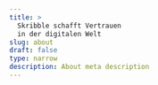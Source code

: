 ```yaml
---
title: >
  Skribble schafft Vertrauen
  in der digitalen Welt
slug: about
draft: false
type: narrow
description: About meta description
---
```

